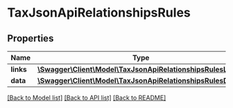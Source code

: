 # TaxJsonApiRelationshipsRules

## Properties
Name | Type | Description | Notes
------------ | ------------- | ------------- | -------------
**links** | [**\Swagger\Client\Model\TaxJsonApiRelationshipsRulesLinks**](TaxJsonApiRelationshipsRulesLinks.md) |  | [optional] 
**data** | [**\Swagger\Client\Model\TaxJsonApiRelationshipsRulesData[]**](TaxJsonApiRelationshipsRulesData.md) |  | [optional] 

[[Back to Model list]](../../README.md#documentation-for-models) [[Back to API list]](../../README.md#documentation-for-api-endpoints) [[Back to README]](../../README.md)

